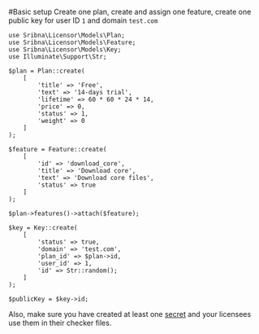 #Basic setup
Create one plan, create and assign one feature, create one public key for user ID `1` and domain `test.com`

    use Sribna\Licensor\Models\Plan;
    use Sribna\Licensor\Models\Feature;
    use Sribna\Licensor\Models\Key;
    use Illuminate\Support\Str;
    
    $plan = Plan::create(
        [
            'title' => 'Free',
            'text' => '14-days trial',
            'lifetime' => 60 * 60 * 24 * 14,
            'price' => 0,
            'status' => 1,
            'weight' => 0
        ]
    );
    
    $feature = Feature::create(
        [
            'id' => 'download_core',
            'title' => 'Download core',
            'text' => 'Download core files',
            'status' => true
        ]
    );

    $plan->features()->attach($feature);

    $key = Key::create(
        [
            'status' => true,
            'domain' => 'test.com',
            'plan_id' => $plan->id,
            'user_id' => 1,
            'id' => Str::random();
        ]
    );
    
    $publicKey = $key->id;

Also, make sure you have created at least one [secret](Secrets.md) and your licensees use them in their checker files.

